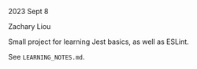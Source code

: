 2023 Sept 8

Zachary Liou

Small project for learning Jest basics, as well as ESLint.

See `LEARNING_NOTES.md`.

